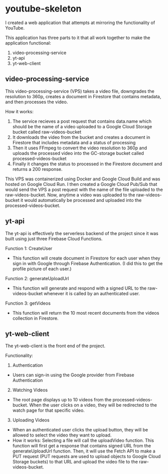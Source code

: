 # youtube-skeleton

I created a web application that attempts at mirroring the functionality of YouTube.

This application has three parts to it that all work together to make the application functional:
1. video-processing-service
2. yt-api
3. yt-web-client

## video-processing-service

This video-processing-service (VPS) takes a video file, downgrades the resolution to 360p, creates a document in Firestore that contains metadata, and then processes the video.

How it works:
1. The service recieves a post request that contains data.name which should be the name of a video uploaded to a Google Cloud Storage bucket called raw-videos-bucket
2. It downloads the video from the bucket and creates a document in Firestore that includes metadata and a status of processing
3. Then it uses FFmpeg to convert the video resolution to 360p and uploads the processed video into the GC-storage bucket called processed-videos-bucket
4. Finally it changes the status to processed in the Firestore document and returns a 200 response.

This VPS was containerized using Docker and Google Cloud Build and was hosted on Google Cloud Run. I then created a Google Cloud Pub/Sub that would send the VPS a post request with the name of the file uploaded to the raw-videos-bucket. Now, anytime a video was uploaded to the raw-videos-bucket it would automatically be processed and uploaded into the processed-videos-bucket.

## yt-api

The yt-api is effectively the serverless backend of the project since it was built using just three Firebase Cloud Functions.

Function 1: CreateUser
* This function will create document in Firestore for each user when they sign in with Google through Firebase Authentication. (I did this to get the profile picture of each user.)

Function 2: generateUploadUrl
* This function will generate and respond with a signed URL to the raw-videos-bucket whenever it is called by an authenticated user.

Function 3: getVideos
* This function will return the 10 most recent documents from the videos collection in Firestore.

## yt-web-client

The yt-web-client is the front end of the project.

Functionality:
1. Authentication
* Users can sign-in using the Google provider from Firebase Authentication
2. Watching Videos
* The root page displays up to 10 videos from the processed-videos-bucket. When the user clicks on a video, they will be redirected to the watch page for that specific video.

3. Uploading Videos
* When an authenticated user clicks the upload button, they will be allowed to select the video they want to upload. 
* How it works: Selecting a file will call the uploadVideo function. This function will first get a response that contains signed URL from the generateUploadUrl function. Then, it will use the Fetch API to make a PUT request (PUT requests are used to upload objects to Google Cloud Storage buckets) to that URL and upload the video file to the raw-videos-bucket.




